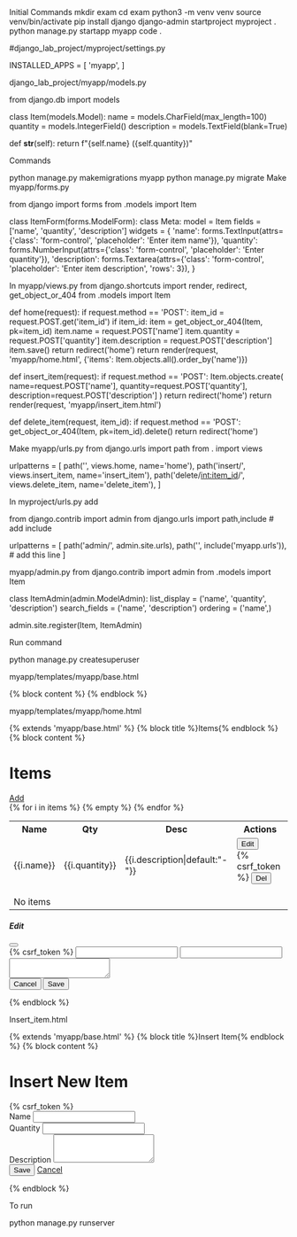 Initial Commands
mkdir exam
cd exam
python3 -m venv venv
source venv/bin/activate
pip install django
django-admin startproject myproject .
python manage.py startapp myapp
code .


#django_lab_project/myproject/settings.py 

INSTALLED_APPS = [
    'myapp',
]

django_lab_project/myapp/models.py


from django.db import models


class Item(models.Model):
   name = models.CharField(max_length=100)
   quantity = models.IntegerField()
   description = models.TextField(blank=True)


   def __str__(self):
       return f"{self.name} ({self.quantity})"




Commands

python manage.py makemigrations myapp
python manage.py migrate
Make myapp/forms.py

from django import forms
from .models import Item


class ItemForm(forms.ModelForm):
   class Meta:
       model = Item
       fields = ['name', 'quantity', 'description']
       widgets = {
           'name': forms.TextInput(attrs={'class': 'form-control', 'placeholder': 'Enter item name'}),
           'quantity': forms.NumberInput(attrs={'class': 'form-control', 'placeholder': 'Enter quantity'}),
           'description': forms.Textarea(attrs={'class': 'form-control', 'placeholder': 'Enter item description', 'rows': 3}),
       }




In myapp/views.py
from django.shortcuts import render, redirect, get_object_or_404
from .models import Item


def home(request):
   if request.method == 'POST':
       item_id = request.POST.get('item_id')
       if item_id:
           item = get_object_or_404(Item, pk=item_id)
           item.name = request.POST['name']
           item.quantity = request.POST['quantity']
           item.description = request.POST['description']
           item.save()
       return redirect('home')
   return render(request, 'myapp/home.html', {'items': Item.objects.all().order_by('name')})


def insert_item(request):
   if request.method == 'POST':
       Item.objects.create(
           name=request.POST['name'],
           quantity=request.POST['quantity'],
           description=request.POST['description']
       )
       return redirect('home')
   return render(request, 'myapp/insert_item.html')


def delete_item(request, item_id):
   if request.method == 'POST':
       get_object_or_404(Item, pk=item_id).delete()
   return redirect('home')



Make myapp/urls.py
from django.urls import path
from . import views


urlpatterns = [
   path('', views.home, name='home'),
   path('insert/', views.insert_item, name='insert_item'),
   path('delete/<int:item_id>/', views.delete_item, name='delete_item'),
]





In myproject/urls.py add



from django.contrib import admin
from django.urls import path,include # add include


urlpatterns = [
   path('admin/', admin.site.urls),
   path('', include('myapp.urls')), # add this line
]


myapp/admin.py
from django.contrib import admin
from .models import Item


class ItemAdmin(admin.ModelAdmin):
   list_display = ('name', 'quantity', 'description')
   search_fields = ('name', 'description')
   ordering = ('name',)


admin.site.register(Item, ItemAdmin)



Run command

python manage.py createsuperuser

myapp/templates/myapp/base.html
<!DOCTYPE html>
<html lang="en">
<head>
   <meta charset="UTF-8">
   <meta name="viewport" content="width=device-width, initial-scale=1.0">
   <title>{% block title %}My Lab Project{% endblock %}</title>
   <!-- Add link to Bootstrap CSS for basic styling (optional) -->
   <link href="https://cdn.jsdelivr.net/npm/bootstrap@5.3.2/dist/css/bootstrap.min.css" rel="stylesheet">
   <style>
       body { padding: 20px; }
       .action-forms form { display: inline-block; margin-left: 5px; }
   </style>
</head>
<body>
   <div class="container">
       {% block content %}
       {% endblock %}
   </div>
   <!-- Add link to Bootstrap JS bundle (optional) -->
   <script src="https://cdn.jsdelivr.net/npm/bootstrap@5.3.2/dist/js/bootstrap.bundle.min.js"></script>
</body>
</html>



myapp/templates/myapp/home.html

{% extends 'myapp/base.html' %}
{% block title %}Items{% endblock %}
{% block content %}
   <div class="d-flex mb-3">
       <h1>Items</h1>
       <a href="{% url 'insert_item' %}" class="btn btn-primary ms-auto">Add</a>
   </div>


   <table class="table">
       <tr>
           <th>Name</th>
           <th>Qty</th>
           <th>Desc</th>
           <th>Actions</th>
       </tr>
       {% for i in items %}
           <tr>
               <td>{{i.name}}</td>
               <td>{{i.quantity}}</td>
               <td>{{i.description|default:"-"}}</td>
               <td>
                   <button onclick="e('{{i.id}}','{{i.name|escapejs}}','{{i.quantity}}','{{i.description|default:''|escapejs}}')"
                           class="btn-sm btn-warning">Edit</button>
                   <form class="d-inline ms-1" onsubmit="return confirm('Delete?');"
                         action="{% url 'delete_item' i.id %}" method="post">
                       {% csrf_token %}
                       <button class="btn-sm btn-danger">Del</button>
                   </form>
               </td>
           </tr>
       {% empty %}
           <tr><td colspan="4" class="text-center">No items</td></tr>
       {% endfor %}
   </table>


   <div class="modal fade" id="m">
       <div class="modal-dialog">
           <div class="modal-content">
               <div class="modal-header">
                   <h5>Edit</h5>
                   <button class="btn-close" data-bs-dismiss="modal"></button>
               </div>
               <form method="post">
                   <div class="modal-body">
                       {% csrf_token %}
                       <input type="hidden" name="item_id">
                       <input class="form-control mb-2" name="name" required>
                       <input type="number" class="form-control mb-2" name="quantity" required>
                       <textarea class="form-control" name="description" rows="2"></textarea>
                   </div>
                   <div class="modal-footer">
                       <button type="button" class="btn-sm btn-secondary" data-bs-dismiss="modal">Cancel</button>
                       <button class="btn-sm btn-primary">Save</button>
                   </div>
               </form>
           </div>
       </div>
   </div>


   <script>
       function e(i,n,q,d) {
           document.querySelector('[name="item_id"]').value = i;
           document.querySelector('[name="name"]').value = n;
           document.querySelector('[name="quantity"]').value = q;
           document.querySelector('[name="description"]').value = d;
           new bootstrap.Modal(document.getElementById('m')).show();
       }
   </script>
{% endblock %}




Insert_item.html

{% extends 'myapp/base.html' %}
{% block title %}Insert Item{% endblock %}
{% block content %}
<div class="container mt-4">
   <h1>Insert New Item</h1>
   <form method="post">
       {% csrf_token %}
       <div class="mb-3">
           <label class="form-label">Name</label>
           <input type="text" name="name" class="form-control" required>
       </div>
       <div class="mb-3">
           <label class="form-label">Quantity</label>
           <input type="number" name="quantity" class="form-control" required>
       </div>
       <div class="mb-3">
           <label class="form-label">Description</label>
           <textarea name="description" class="form-control" rows="3"></textarea>
       </div>
       <button type="submit" class="btn btn-primary">Save</button>
       <a href="{% url 'home' %}" class="btn btn-secondary">Cancel</a>
   </form>
</div>
{% endblock %}



To run

python manage.py runserver

